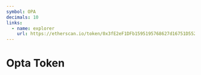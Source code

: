 ```yaml
---
symbol: OPA
decimals: 10
links:
  - name: explorer
    url: https://etherscan.io/token/0x3fE2eF1DFb1595195768627d16751D552586dce8
---
```


# Opta Token
